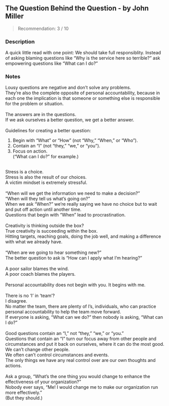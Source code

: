## The Question Behind the Question - by John Miller
> Recommendation: 3 / 10
    
### Description
A quick little read with one point: We should take full responsiblity. Instead of asking blaming questions like “Why is the service here so terrible?” ask empowering questions like “What can I do?”
    
### Notes
Lousy questions are negative and don’t solve any problems.<br>
They’re also the complete opposite of personal accountability, because in each one the implication is that someone or something else is responsible for the problem or situation.<br>
<br>
The answers are in the questions.<br>
If we ask ourselves a better question, we get a better answer.<br>
<br>
Guidelines for creating a better question:<br>
1. Begin with “What” or “How” (not “Why,” “When,” or “Who”).<br>
2. Contain an “I” (not “they,” “we,” or “you”).<br>
3. Focus on action.<br>
(“What can I do?” for example.)<br>
<br>
Stress is a choice.<br>
Stress is also the result of our choices.<br>
A victim mindset is extremely stressful.<br>
<br>
“When will we get the information we need to make a decision?”<br>
“When will they tell us what’s going on?”<br>
When we ask “When?” we’re really saying we have no choice but to wait and put off action until another time.<br>
Questions that begin with “When” lead to procrastination.<br>
<br>
Creativity is thinking outside the box?<br>
True creativity is succeeding within the box.<br>
Hitting targets, reaching goals, doing the job well, and making a difference with what we already have.<br>
<br>
“When are we going to hear something new?”<br>
The better question to ask is “How can I apply what I’m hearing?”<br>
<br>
A poor sailor blames the wind.<br>
A poor coach blames the players.<br>
<br>
Personal accountability does not begin with you. It begins with me.<br>
<br>
There is no ‘I’ in ‘team’?<br>
I disagree.<br>
No matter the team, there are plenty of I’s, individuals, who can practice personal accountability to help the team move forward.<br>
If everyone is asking, “What can we do?” then nobody is asking, “What can I do?”<br>
<br>
Good questions contain an “I,” not “they,” “we,” or “you.”<br>
Questions that contain an “I” turn our focus away from other people and circumstances and put it back on ourselves, where it can do the most good.<br>
We can’t change other people.<br>
We often can’t control circumstances and events.<br>
The only things we have any real control over are our own thoughts and actions.<br>
<br>
Ask a group, “What’s the one thing you would change to enhance the effectiveness of your organization?”<br>
Nobody ever says, “Me! I would change me to make our organization run more effectively.”<br>
(But they should.)
